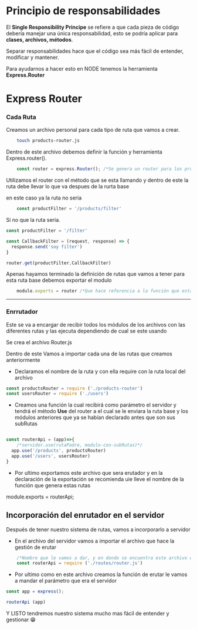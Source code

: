 # Principio de responsabilidades

El **Single Responsibility Principe** se refiere a que cada pieza de código debería manejar una única responsabilidad, esto se podría aplicar para **clases, archivos, métodos**.

Separar responsabilidades hace que el código sea más fácil de entender, modificar y mantener.

Para ayudarnos a hacer esto en NODE tenemos la herramienta **Express.Router**

# Express Router

### Cada Ruta

Creamos un archivo personal para cada tipo de ruta que vamos a crear.

```Bash
    touch products-router.js
```

Dentro de este archivo debemos definir la función y herramienta Express.router().

```Javascript
    const router = express.Router(); /*Se genera un router para los productos*/
```

Utilizamos el router con el método que se esta llamando y dentro de este la ruta debe llevar lo que va despues de la rurta base

en este caso ya la ruta no seria

```Javascript
    const productFilter = '/products/filter'
```

Si no que la ruta seria.

```Javascript
const productFilter = '/filter'

const CallbackFilter = (request, response) => {
  response.send('soy filter')
}

router.get(productFilter,CallbackFilter)
```

Apenas hayamos terminado la definición de rutas que vamos a tener para esta ruta base debemos exportar el modulo

```Javascript
    module.exports = router /*Que hace referencia a la función que esta importando express.Router()*/
```

---

### Enrrutador

Este se va a encargar de recibir todos los módulos de los archivos con las diferentes rutas y las ejecuta dependiendo de cual se este usando

Se crea el archivo Router.js

Dentro de este Vamos a importar cada una de las rutas que creamos anteriormente

- Declaramos el nombre de la ruta y con ella require con la ruta local del archivo

```Javascript
const productsRouter = require ('./products-router')
const usersRouter = require ('./users')
```

- Creamos una función la cual recibirá como parámetro el servidor y tendrá el método **Use** del router a el cual se le enviara la ruta base y los módulos anteriores que ya se habían declarado antes que son sus subRutas

```Javascript

const routerApi = (app)=>{
    /*servidor.use(rutaPadre, modulo-con-subRutas)*/
  app.use('/products', productsRouter)
  app.use('/users', usersRouter)
}
```

- Por ultimo exportamos este archivo que sera erutador y en la declaración de la exportación se recomienda uie lleve el nombre de la función que genera estas rutas

module.exports = routerApi;

## Incorporación del enrutador en el servidor

Después de tener nuestro sistema de rutas, vamos a incorporarlo a servidor

- En el archivo del servidor vamos a importar el archivo que hace la gestión de erutar

```Javascript
    /*Nombre que le vamos a dar, y en donde se encuentra este archivo que va a generar las rutas*/
    const routerApi = require ('./routes/router.js')
```

- Por ultimo como en este archivo creamos la función de erutar le vamos a mandar el parámetro que era el servidor

```Javascript
const app = express();

routerApi (app)
```

Y LISTO tendremos nuestro sistema mucho mas fácil de entender y gestionar 😁
